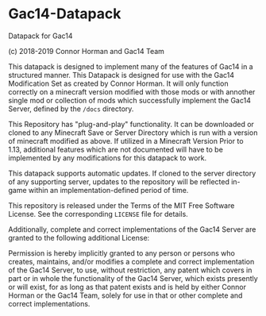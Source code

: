 # Gac14-Datapack
Datapack for Gac14

(c) 2018-2019 Connor Horman and Gac14 Team

This datapack is designed to implement many of the features of Gac14 in a structured manner. 
This Datapack is designed for use with the Gac14 Modification Set as created by Connor Horman. 
It will only function correctly on a minecraft version modified with those mods or with annother single mod or collection of mods which successfully implement the Gac14 Server, defined by the `/docs` directory.

This Repository has "plug-and-play" functionality. It can be downloaded or cloned to any Minecraft Save or Server Directory which is run with a version of minecraft modified as above. 
If utilized in a Minecraft Version Prior to 1.13, additional features which are not documented will have to be implemented by any modifications for this datapack to work. 

This datapack supports automatic updates. If cloned to the server directory of any supporting server, updates to the repository will be reflected in-game within an implementation-defined period of time.

This repository is released under the Terms of the MIT Free Software License. See the corresponding `LICENSE` file for details. 

Additionally, complete and correct implementations of the Gac14 Server are granted to the following additional License:

Permission is hereby implicitly granted to any person or persons who creates, maintains, and/or modifies a complete and correct implementation of the Gac14 Server, to use, without restriction, any patent which covers in part or in whole the functionality of the Gac14 Server, which exists presently or will exist, for as long as that patent exists and is held by either Connor Horman or the Gac14 Team, solely for use in that or other complete and correct implementations.


